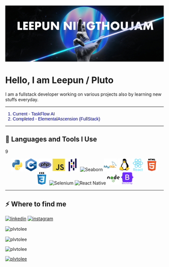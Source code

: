 <p><img src="standard (2).gif" /></p>
<h1>Hello, I am Leepun / Pluto</h1>
<p>I am a fullstack developer working on various projects also by learning new stuffs everyday. </p>
<hr>
<ol style="color: navy; font-family: Arial;">
  <li>Current - TaskFlow AI</li>
  <li>Completed - ElementalAscension (FullStack)</li>
</ol>
<hr>
<h2>🚀 Languages and Tools I Use</h2>9
<p align="center">
  <img src="https://raw.githubusercontent.com/devicons/devicon/master/icons/python/python-original.svg" alt="Python" width="40"/>
  <img src="https://raw.githubusercontent.com/devicons/devicon/master/icons/cplusplus/cplusplus-original.svg" alt="C++" width="40"/>
  <img src="https://raw.githubusercontent.com/devicons/devicon/master/icons/php/php-original.svg" alt="PHP" width="40"/>
  <img src="https://raw.githubusercontent.com/devicons/devicon/master/icons/javascript/javascript-original.svg" alt="JavaScript" width="40"/>
  <img src="https://raw.githubusercontent.com/devicons/devicon/master/icons/pandas/pandas-original.svg" alt="Pandas" width="40"/>
  <img src="https://seaborn.pydata.org/_images/logo-mark-lightbg.svg" alt="Seaborn" width="40"/>
  <img src="https://raw.githubusercontent.com/devicons/devicon/master/icons/mysql/mysql-original-wordmark.svg" alt="MySQL" width="40"/>
  <img src="https://raw.githubusercontent.com/devicons/devicon/master/icons/linux/linux-original.svg" alt="Linux" width="40"/>
  <img src="https://raw.githubusercontent.com/devicons/devicon/master/icons/react/react-original-wordmark.svg" alt="React" width="40"/>
  <img src="https://raw.githubusercontent.com/devicons/devicon/master/icons/html5/html5-original-wordmark.svg" alt="HTML5" width="40"/>
  <img src="https://raw.githubusercontent.com/devicons/devicon/master/icons/css3/css3-original-wordmark.svg" alt="CSS3" width="40"/>
  <img src="https://raw.githubusercontent.com/detain/svg-logos/780f25886640cef088af994181646db2f6b1a3f8/svg/selenium-logo.svg" alt="Selenium" width="40"/>
  <img src="https://reactnative.dev/img/header_logo.svg" alt="React Native" width="40"/>
  <img src="https://raw.githubusercontent.com/devicons/devicon/master/icons/nodejs/nodejs-original-wordmark.svg" alt="Node.js" width="40"/>
  <img src="https://raw.githubusercontent.com/devicons/devicon/master/icons/bootstrap/bootstrap-plain-wordmark.svg" alt="Bootstrap" width="40"/>
</p>

<hr>
<h2>⚡️ Where to find me</h2>
<p><a target="_blank" href="https://www.linkedin.com/in/Leepun Ningthoujam" style="display: inline-block;"><img src="https://img.shields.io/badge/linkedin-logo?style=for-the-badge&logo=linkedin&logoColor=white&color=%230a77b6" alt="linkedin" /></a>
<a target="_blank" href="https://www.instagram.com/wyldlee_" style="display: inline-block;"><img src="https://img.shields.io/badge/instagram-logo?style=for-the-badge&logo=instagram&logoColor=white&color=%23F35369" alt="instagram" /></a></p>
<p><img align="center" src="https://github-readme-stats.vercel.app/api?username=plvtolee&show_icons=true&locale=en" alt="plvtolee" /></p>
<p><img align="center" src="https://github-readme-streak-stats.herokuapp.com/?user=plvtolee&" alt="plvtolee" /></p>
<p><img src="https://github-readme-stats.vercel.app/api/top-langs?username=plvtolee&show_icons=true&locale=en&layout=compact" alt="plvtolee" /></p>
<p><a href="https://github.com/ryo-ma/github-profile-trophy"><img src="https://github-profile-trophy.vercel.app/?username=plvtolee" alt="plvtolee" /></a></p>
